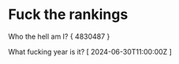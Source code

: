 # Fuck the rankings

Who the hell am I?
{ 4830487 }

What fucking year is it?
[ 2024-06-30T11:00:00Z ]
